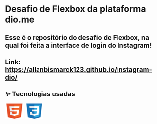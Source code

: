# Desafio de Flexbox da plataforma dio.me
## Esse é o repositório do desafio de Flexbox, na qual foi feita a interface de login do Instagram!
## Link: https://allanbismarck123.github.io/instagram-dio/

## ✨ Tecnologias usadas
<div style="display: inline_block">
  <img align="center" alt="Allan-HTML" height="50" width="60" src="https://raw.githubusercontent.com/devicons/devicon/master/icons/html5/html5-original.svg">
  <img align="center" alt="Allan-CSS" height="50" width="60" src="https://raw.githubusercontent.com/devicons/devicon/master/icons/css3/css3-original.svg">  
</div>
